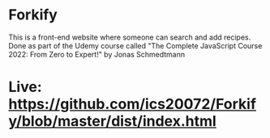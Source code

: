 # Forkify
This is a front-end website where someone can search and add recipes. Done as part of the Udemy course called "The Complete JavaScript Course 2022: From Zero to Expert!" by Jonas Schmedtmann

# Live: https://github.com/ics20072/Forkify/blob/master/dist/index.html
